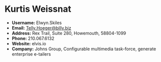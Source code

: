 # Kurtis Weissnat
- **Username:** Elwyn.Skiles
- **Email:** Telly.Hoeger@billy.biz
- **Address:** Rex Trail, Suite 280, Howemouth, 58804-1099
- **Phone:** 210.067.6132
- **Website:** elvis.io
- **Company:** Johns Group, Configurable multimedia task-force, generate enterprise e-tailers